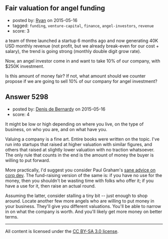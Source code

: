 ## Fair valuation for angel funding

- posted by: [Ryan](https://stackexchange.com/users/171062/ryan) on 2015-05-16
- tagged: `funding`, `venture-capital`, `finance`, `angel-investors`, `revenue`
- score: 3

<p>a team of three launched a startup 6 months ago and now generating 40K USD monthly revenue (not profit, but we already break-even for our cost + salary), the trend is going strong (monthly double digit grow rate).</p>

<p>Now, an angel investor come in and want to take 10% of our company, with $250K investment.</p>

<p>Is this amount of money fair? If not, what amount should we counter propose if we are going to sell 10% of our company for angel investment?</p>



## Answer 5298

- posted by: [Denis de Bernardy](https://stackexchange.com/users/182468/denis-de-bernardy) on 2015-05-16
- score: 4

<p>It might be low or high depending on where you live, on the type of business, on who you are, and on what have you.</p>

<p>Valuing a company is a fine art. Entire books were written on the topic. I've run into startups that raised at higher valuation with similar figures, and others that raised at slightly lower valuation with no traction whatsoever. The only rule that counts in the end is the amount of money the buyer is willing to put forward.</p>

<p>More practically, I'd suggest you consider Paul Graham's <a href="http://paulgraham.com/corpdev.html" rel="nofollow">sane advice on corp dev</a>. The fund-raising version of the same is: if you have no use for the money, then you shouldn't be wasting time with folks who offer it; if you have a use for it, then raise an actual round.</p>

<p>Assuming the latter, consider stalling a tiny bit -- just enough to shop around. Locate another few more angels who are willing to put money in your business. They'll give you different valuations. You'll be able to narrow in on what the company is worth. And you'll likely get more money on better terms.</p>




---

All content is licensed under the [CC BY-SA 3.0 license](https://creativecommons.org/licenses/by-sa/3.0/).
